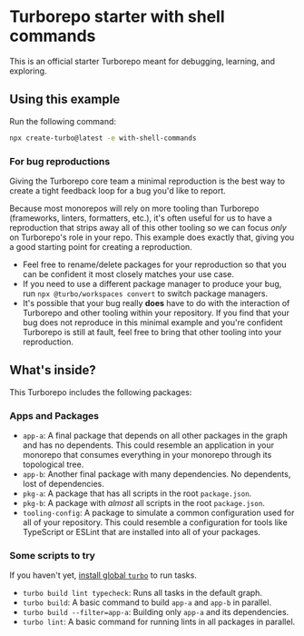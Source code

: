# Turborepo starter with shell commands

This is an official starter Turborepo meant for debugging, learning, and exploring.

## Using this example

Run the following command:

```sh
npx create-turbo@latest -e with-shell-commands
```

### For bug reproductions

Giving the Turborepo core team a minimal reproduction is the best way to create a tight feedback loop for a bug you'd like to report.

Because most monorepos will rely on more tooling than Turborepo (frameworks, linters, formatters, etc.), it's often useful for us to have a reproduction that strips away all of this other tooling so we can focus _only_ on Turborepo's role in your repo. This example does exactly that, giving you a good starting point for creating a reproduction.

- Feel free to rename/delete packages for your reproduction so that you can be confident it most closely matches your use case.
- If you need to use a different package manager to produce your bug, run `npx @turbo/workspaces convert` to switch package managers.
- It's possible that your bug really **does** have to do with the interaction of Turborepo and other tooling within your repository. If you find that your bug does not reproduce in this minimal example and you're confident Turborepo is still at fault, feel free to bring that other tooling into your reproduction.

## What's inside?

This Turborepo includes the following packages:

### Apps and Packages

- `app-a`: A final package that depends on all other packages in the graph and has no dependents. This could resemble an application in your monorepo that consumes everything in your monorepo through its topological tree.
- `app-b`: Another final package with many dependencies. No dependents, lost of dependencies.
- `pkg-a`: A package that has all scripts in the root `package.json`.
- `pkg-b`: A package with _almost_ all scripts in the root `package.json`.
- `tooling-config`: A package to simulate a common configuration used for all of your repository. This could resemble a configuration for tools like TypeScript or ESLint that are installed into all of your packages.

### Some scripts to try

If you haven't yet, [install global `turbo`](https://turbo.build/repo/docs/installing#install-globally) to run tasks.

- `turbo build lint typecheck`: Runs all tasks in the default graph.
- `turbo build`: A basic command to build `app-a` and `app-b` in parallel.
- `turbo build --filter=app-a`: Building only `app-a` and its dependencies.
- `turbo lint`: A basic command for running lints in all packages in parallel.
